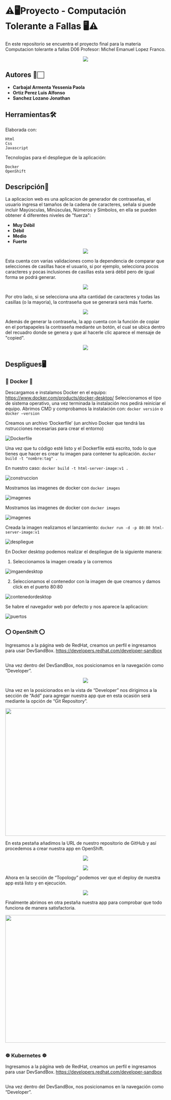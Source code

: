 # ⚠🖥Proyecto - Computación Tolerante a Fallas 🖥⚠
En este repositorio se encuentra el proyecto final para la materia Computacion tolerante a fallas D06 Profesor: Michel Emanuel Lopez Franco.

<p align="center">
  <img src="https://static.wixstatic.com/media/ef52d5_3bac6fc77987421996e209f9eff70349~mv2.gif">
</p>

## Autores 📝🏻

* **Carbajal Armenta Yessenia Paola** 
* **Ortiz Perez Luis Alfonso** 
* **Sanchez Lozano Jonathan** 


## Herramientas🛠️

Elaborada con:

    Html
    Css
    Javascript

Tecnologias para el despliegue de la aplicación:
    
    Docker 
    OpenShift

## Descripción🔑
La aplicacion web es una aplicacion de generador de contraseñas, el usuario ingresa el tamaños de la cadena de caracteres, señala si puede incluir Mayúsculas, Minúsculas, Números y Símbolos, en ella se pueden obtener 4 diferentes niveles de "fuerza":

* **Muy Débil** 
* **Débil** 
* **Medio** 
* **Fuerte** 

<p align="center">
  <img src="./images/app.png">
</p>


Esta cuenta con varias validaciones como la dependencia de comparar que selecciones de casillas hace el usuario, si por ejemplo, selecciona pocos caracteres y pocas inclusiones de casillas esta será débil pero de igual forma se podrá generar.

<p align="center">
  <img src="./images/appdebil.png">
</p>

Por otro lado, si se selecciona una alta cantidad de caracteres y todas las casillas (o la mayoria), la contraseña que se generará será más fuerte.

<p align="center">
  <img src="./images/appfuerte.png">
</p>  

Además de generar la contraseña, la app cuenta con la función de copiar en el portapapeles la contraseña mediante un botón, el cual se ubica dentro del recuadro donde se genera y que al hacerle clic aparece el mensaje de "copied".

<p align="center">
  <img src="./images/appcopie.png">
</p> 


## Despligues🖥


### 🐳 Docker 🐳
Descargamos e instalamos Docker en el equipo:
https://www.docker.com/products/docker-desktop/
Seleccionamos el tipo de sistema operativo, una vez terminada la instalación nos pedirá reiniciar el equipo.
Abrimos CMD y comprobamos la instalación con: ``` docker versión ``` o ```docker –version```

Creamos un archivo ‘Dockerfile’ (un archivo Docker que tendrá las nstrucciones necesarias para crear el entorno) 

![Dockerfile](./images/dockfile.png)

Una vez que tu código esté listo y el Dockerfile está escrito, todo lo que tienes que hacer es crear tu imagen para contener tu aplicación.
```docker build -t "nombre:tag" .``` 

En nuestro caso:
```docker build -t html-server-image:v1 .```

![construccion](./images/construir.png)

Mostramos las imagenes de docker con
```docker images```

![imagenes](./images/imagenes.png)

Mostramos las imagenes de docker con
```docker images```

![imagenes](./images/imagenes.png)

Creada la imagen realizamos el lanzamiento:
```docker run -d -p 80:80 html-server-image:v1```

![despliegue](./images/despliegue.png)

En Docker desktop podemos realizar el despliegue de la siguiente manera:
1. Seleccionamos la imagen creada y la corremos

![imgaendesktop](./images/imagendesktop.png)

2. Seleccionamos el contenedor con la imagen de que creamos y damos click en el puerto 80:80

![contenedordesktop](./images/contenedordesktop.png)

Se habre el navegador web por defecto y nos aparece la aplicacion:

![puertos](./images/puertos.png)

##

### ⭕ OpenShift ⭕
Ingresamos a la página web de RedHat, creamos un perfil e ingresamos para usar DevSandBox.
https://developers.redhat.com/developer-sandbox

##

Una vez dentro del DevSandBox, nos posicionamos en la navegación como “Developer”.

<p align="center">
  <img src="./images/inicio%20sandbox.png">
</p> 
 
Una vez en la posicionados en la vista de “Developer” nos dirigimos a la sección de “Add” para agregar nuestra app que en esta ocasión será mediante la opción de “Git Repository”.

<p align="center">
  <img width= "750" height=" 400" src="./images/secci%C3%B3n%20add.png">
</p>
 
En esta pestaña añadimos la URL de nuestro repositorio de GitHub y así procedemos a crear nuestra app en OpenShift.

<p align="center">
  <img src="./images/importar%20git%201.png">
</p> 

<p align="center">
  <img src="./images/importar%20git%202.png">
</p> 


Ahora en la sección de “Topology” podemos ver que el deploy de nuestra app está listo y en ejecución.

<p align="center">
  <img src="./images/secci%C3%B3n%20topology.png">
</p>
 
Finalmente abrimos en otra pestaña nuestra app para comprobar que todo funciona de manera satisfactoria.
 
 <p align="center">
  <img width="750" height="400" src="./images/deploy%20openshift.png">
</p>

##

### ☸ Kubernetes ☸
Ingresamos a la página web de RedHat, creamos un perfil e ingresamos para usar DevSandBox.
https://developers.redhat.com/developer-sandbox

##

Una vez dentro del DevSandBox, nos posicionamos en la navegación como “Developer”.
